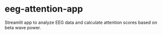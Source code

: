 # eeg-attention-app
Streamlit app to analyze EEG data and calculate attention scores based on beta wave power.
